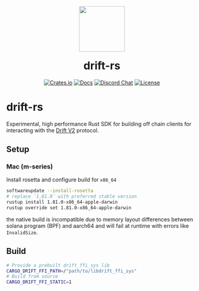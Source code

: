 <div align="center">
  <img height="120x" src="https://uploads-ssl.webflow.com/611580035ad59b20437eb024/616f97a42f5637c4517d0193_Logo%20(1)%20(1).png" />

  <h1 style="margin-top:20px;">drift-rs</h1>

  <p>
    <a href="https://crates.io/crates/drift-sdk"><img alt="Crates.io" src="https://img.shields.io/crates/v/drift-sdk.img" /></a>
    <a href="https://docs.drift.trade/developer-resources/sdk-documentation"><img alt="Docs" src="https://img.shields.io/badge/docs-tutorials-blueviolet" /></a>
    <a href="https://discord.com/channels/849494028176588802/878700556904980500"><img alt="Discord Chat" src="https://img.shields.io/discord/889577356681945098?color=blueviolet" /></a>
    <a href="https://opensource.org/licenses/Apache-2.0"><img alt="License" src="https://img.shields.io/github/license/project-serum/anchor?color=blueviolet" /></a>
  </p>
</div>

# drift-rs

Experimental, high performance Rust SDK for building off chain clients for interacting with the [Drift V2](https://github.com/drift-labs/protocol-v2) protocol.

## Setup

### Mac (m-series)

Install rosetta and configure build for `x86_64`

```bash
softwareupdate --install-rosetta
# replace `1.81.0` with preferred stable version
rustup install 1.81.0-x86_64-apple-darwin
rustup override set 1.81.0-x86_64-apple-darwin
```

the native build is incompatible due to memory layout differences between solana program (BPF) and aarch64 and will fail at runtime with errors like `InvalidSize`.

## Build
```bash
# Provide a prebuilt drift_ffi_sys lib 
CARGO_DRIFT_FFI_PATH=/"path/to/libdrift_ffi_sys"
# Build from source
CARGO_DRIFT_FFI_STATIC=1
```
